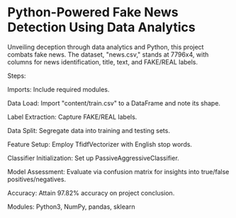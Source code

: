 # Python-Powered Fake News Detection Using Data Analytics

Unveiling deception through data analytics and Python, this project combats fake news. The dataset, "news.csv," stands at 7796x4, with columns for news identification, title, text, and FAKE/REAL labels.

Steps:

Imports: Include required modules.  

Data Load: Import "content/train.csv" to a DataFrame and note its shape.  

Label Extraction: Capture FAKE/REAL labels.  

Data Split: Segregate data into training and testing sets.  

Feature Setup: Employ TfidfVectorizer with English stop words.  

Classifier Initialization: Set up PassiveAggressiveClassifier.  

Model Assessment: Evaluate via confusion matrix for insights into true/false positives/negatives.  

Accuracy: Attain 97.82% accuracy on project conclusion.  

Modules: Python3, NumPy, pandas, sklearn

